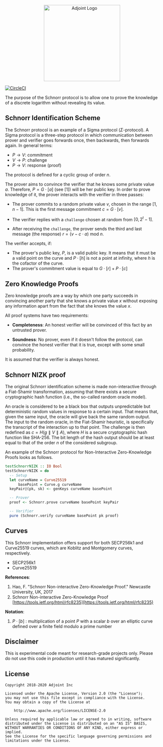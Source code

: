 <p align="center">
<a href="https://www.adjoint.io">
  <img width="250" src="./.assets/adjoint.png" alt="Adjoint Logo" />
</a>
</p>

[![CircleCI](https://circleci.com/gh/adjoint-io/schnorr-nizk.svg?style=svg)](https://circleci.com/gh/adjoint-io/schnorr-nizk)

The purpose of the Schnorr protocol is to allow one to prove the knowledge of a discrete logarithm without revealing its value.

## Schnorr Identification Scheme

The Schnorr protocol is an example of a Sigma protocol ($\Sigma$-protocol).  A
Sigma protocol is a three-step protocol in which communication between prover
and verifier goes forwards once, then backwards, then forwards again.  In
general terms:

- $P  \rightarrow V$:  commitment
- $V  \rightarrow P$:  challenge
- $P  \rightarrow V$:  response (proof)

The protocol is defined for a cyclic group of order $n$.

The prover aims to convince the verifier that he knows some private value $a$.
Therefore, $P = G \cdot [a]$ (see [1]) will be her public key. In order to prove
knowledge of it, the prover interacts with the verifier in three passes:

- The prover commits to a random private value $v$, chosen in the range $[1,
  n-1]$. This is the first message commitment $c = G \cdot [v]$.

- The verifier replies with a `challenge` chosen at random from $[0, 2^t - 1]$.

- After receiving the `challenge`, the prover sends the third and last message
  (the response) $r = (v - c \cdot a)\ \text{mod}\ n$.

The verifier accepts, if:

- The prover's public key, $P$, is a valid public key. It means that it must be
  a valid point on the curve and $P \cdot [h]$ is not a point at infinity, where
  $h$ is the cofactor of the curve.
- The prover's commitment value is equal to $G \cdot [r] + P \cdot [c]$

## Zero Knowledge Proofs

Zero knowledge proofs are a way by which one party succeeds in convincing
another party that she knows a private value $x$ without exposing any information
apart from the fact that she knows the value $x$.

All proof systems have two requirements:

- **Completeness**: An honest verifier will be convinced of this fact by an
  untrusted prover.

- **Soundness**: No prover, even if it doesn't follow the protocol, can convince
  the honest verifier that it is true, except with some small probability.

It is assumed that the verifier is always honest.

## Schnorr NIZK proof

The original Schnorr identification scheme is made non-interactive through a
Fiat-Shamir transformation, assuming that there exists a secure cryptographic
hash function (i.e., the so-called random oracle model).

An oracle is considered to be a black box that outputs unpredictable but
deterministic random values in response to a certain input. That means that,
given the same input, the oracle will give back the same random output. The
input to the random oracle, in the Fiat-Shamir heuristic, is specifically the
transcript of the interaction up to that point. The challenge is then redefined
as $c = H(g \parallel V \parallel A)$, where $H$ is a secure cryptographic hash
function like SHA-256. The bit length of the hash output should be at least
equal to that of the order $n$ of the considered subgroup.

An example of the Schnorr protocol for Non-Interactive Zero-Knowledge Proofs
looks as follows.

```haskell
testSchnorrNIZK :: IO Bool
testSchnorrNIZK = do
  -- Setup
  let curveName = Curve25519
      basePoint = Curve.g curveName
  keyPair@(pk, sk) <- genKeys curveName basePoint

  -- Prover
  proof <- Schnorr.prove curveName basePoint keyPair

  -- Verifier
  pure (Schnorr.verify curveName basePoint pk proof)
```

## Curves

This Schnorr implementation offers support for both SECP256k1 and Curve25519
curves, which are Koblitz and Montgomery curves, respectively.

* SECP256k1
* Curve25519

**References**:

1.  Hao, F. "Schnorr Non-interactive Zero-Knowledge Proof." Newcastle University, UK, 2017
2. Schnorr Non-interactive Zero-Knowledge Proof [https://tools.ietf.org/html/rfc8235](https://tools.ietf.org/html/rfc8235)

**Notation**:

1. $P \cdot [b]$ : multiplication of a point $P$ with a scalar $b$ over an elliptic
   curve defined over a finite field modulo a prime number

## Disclaimer

This is experimental code meant for research-grade projects only. Please do not
use this code in production until it has matured significantly.

## License

```
Copyright 2018-2020 Adjoint Inc

Licensed under the Apache License, Version 2.0 (the "License");
you may not use this file except in compliance with the License.
You may obtain a copy of the License at

    http://www.apache.org/licenses/LICENSE-2.0

Unless required by applicable law or agreed to in writing, software
distributed under the License is distributed on an "AS IS" BASIS,
WITHOUT WARRANTIES OR CONDITIONS OF ANY KIND, either express or implied.
See the License for the specific language governing permissions and
limitations under the License.
```
